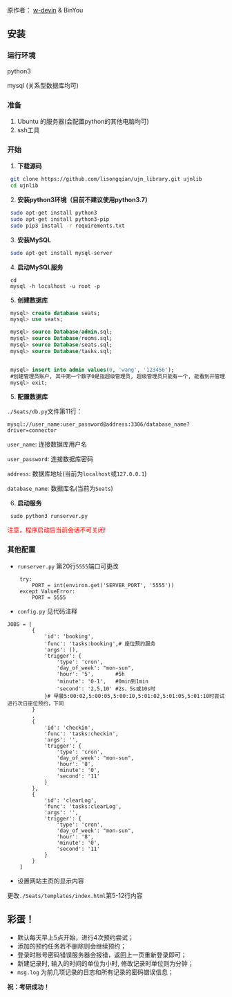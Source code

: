 原作者： [w-devin](https://github.com/w-devin/Seat) & BinYou

## 安装

### 运行环境

python3

mysql (关系型数据库均可)

### 准备

1. Ubuntu 的服务器(会配置python的其他电脑均可)
2. ssh工具

### 开始

1. **下载源码**

```bash
 git clone https://github.com/lisongqian/ujn_library.git ujnlib
 cd ujnlib
```

2. **安装python3环境（目前不建议使用python3.7）**

```bash
 sudo apt-get install python3
 sudo apt-get install python3-pip
 sudo pip3 install -r requirements.txt
```

3. **安装MySQL**

```bash
 sudo apt-get install mysql-server
```

4. **启动MySQL服务**

```
 cd 
 mysql -h localhost -u root -p
```

5. **创建数据库**

```sql
 mysql> create database seats;
 mysql> use seats;

 mysql> source Database/admin.sql;
 mysql> source Database/rooms.sql;
 mysql> source Database/seats.sql;
 mysql> source Database/tasks.sql;


 mysql> insert into admin values(0, 'wang', '123456');
 #创建管理员账户, 其中第一个数字0是指超级管理员, 超级管理员只能有一个, 能看到并管理其他所有管理员创建的记录, 普通管理员则只能看到和创建自己创建的记录
 mysql> exit;
```

5. **配置数据库**

`./Seats/db.py`文件第11行：

```
mysql://user_name:user_password@address:3306/database_name?driver=connector
```

`user_name`: 连接数据库用户名

`user_password`: 连接数据库密码

`address`: 数据库地址(当前为`localhost`或`127.0.0.1`)

`database_name`: 数据库名(当前为`Seats`)

6. **启动服务**

```
 sudo python3 runserver.py
```

<p style="color:red;">注意，程序启动后当前会话不可关闭!</p>

### 其他配置

- `runserver.py` 第20行`5555`端口可更改

```
    try:
        PORT = int(environ.get('SERVER_PORT', '5555'))
    except ValueError:
        PORT = 5555
```

- `config.py`  见代码注释

```
JOBS = [
        {
            'id': 'booking',
            'func': 'tasks:booking',# 座位预约服务
            'args': (),
            'trigger': {
                'type': 'cron',
                'day_of_week': "mon-sun",
                'hour': '5',       #5h
                'minute': '0-1',   #0min到1min
                'second': '2,5,10' #2s、5s或10s时
            }# 早晨5:00:02,5:00:05,5:00:10,5:01:02,5:01:05,5:01:10时尝试进行次日座位预约，下同
        }
        ,
        {
            'id': 'checkin',
            'func': 'tasks:checkin',
            'args': '',
            'trigger': {
                'type': 'cron',
                'day_of_week': "mon-sun",
                'hour': '8',
                'minute': '0',
                'second': '11'
            }
        },
        {
            'id': 'clearLog',
            'func': 'tasks:clearLog',
            'args': '',
            'trigger': {
                'type': 'cron',
                'day_of_week': "mon-sun",
                'hour': '8',
                'minute': '0',
                'second': '11'
            }
        }
    ]
```

- 设置网站主页的显示内容

更改`./Seats/templates/index.html`第5-12行内容

## 彩蛋！

- 默认每天早上5点开始，进行4次预约尝试；
- 添加的预约任务若不删除则会继续预约；
- 登录时账号密码错误服务器会报错，返回上一页重新登录即可；
- 新建记录时, 输入的时间的单位为小时, 修改记录时单位则为分钟；
- `msg.log` 为前几项记录的日志和所有记录的密码错误信息；



**祝：考研成功！**